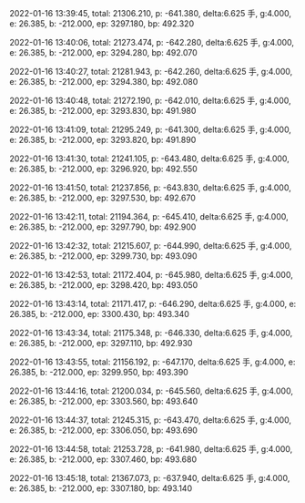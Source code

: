 2022-01-16 13:39:45, total: 21306.210, p: -641.380, delta:6.625 手, g:4.000, e: 26.385, b: -212.000, ep: 3297.180, bp: 492.320

2022-01-16 13:40:06, total: 21273.474, p: -642.280, delta:6.625 手, g:4.000, e: 26.385, b: -212.000, ep: 3294.280, bp: 492.070

2022-01-16 13:40:27, total: 21281.943, p: -642.260, delta:6.625 手, g:4.000, e: 26.385, b: -212.000, ep: 3294.380, bp: 492.080

2022-01-16 13:40:48, total: 21272.190, p: -642.010, delta:6.625 手, g:4.000, e: 26.385, b: -212.000, ep: 3293.830, bp: 491.980

2022-01-16 13:41:09, total: 21295.249, p: -641.300, delta:6.625 手, g:4.000, e: 26.385, b: -212.000, ep: 3293.820, bp: 491.890

2022-01-16 13:41:30, total: 21241.105, p: -643.480, delta:6.625 手, g:4.000, e: 26.385, b: -212.000, ep: 3296.920, bp: 492.550

2022-01-16 13:41:50, total: 21237.856, p: -643.830, delta:6.625 手, g:4.000, e: 26.385, b: -212.000, ep: 3297.530, bp: 492.670

2022-01-16 13:42:11, total: 21194.364, p: -645.410, delta:6.625 手, g:4.000, e: 26.385, b: -212.000, ep: 3297.790, bp: 492.900

2022-01-16 13:42:32, total: 21215.607, p: -644.990, delta:6.625 手, g:4.000, e: 26.385, b: -212.000, ep: 3299.730, bp: 493.090

2022-01-16 13:42:53, total: 21172.404, p: -645.980, delta:6.625 手, g:4.000, e: 26.385, b: -212.000, ep: 3298.420, bp: 493.050

2022-01-16 13:43:14, total: 21171.417, p: -646.290, delta:6.625 手, g:4.000, e: 26.385, b: -212.000, ep: 3300.430, bp: 493.340

2022-01-16 13:43:34, total: 21175.348, p: -646.330, delta:6.625 手, g:4.000, e: 26.385, b: -212.000, ep: 3297.110, bp: 492.930

2022-01-16 13:43:55, total: 21156.192, p: -647.170, delta:6.625 手, g:4.000, e: 26.385, b: -212.000, ep: 3299.950, bp: 493.390

2022-01-16 13:44:16, total: 21200.034, p: -645.560, delta:6.625 手, g:4.000, e: 26.385, b: -212.000, ep: 3303.560, bp: 493.640

2022-01-16 13:44:37, total: 21245.315, p: -643.470, delta:6.625 手, g:4.000, e: 26.385, b: -212.000, ep: 3306.050, bp: 493.690

2022-01-16 13:44:58, total: 21253.728, p: -641.980, delta:6.625 手, g:4.000, e: 26.385, b: -212.000, ep: 3307.460, bp: 493.680

2022-01-16 13:45:18, total: 21367.073, p: -637.940, delta:6.625 手, g:4.000, e: 26.385, b: -212.000, ep: 3307.180, bp: 493.140